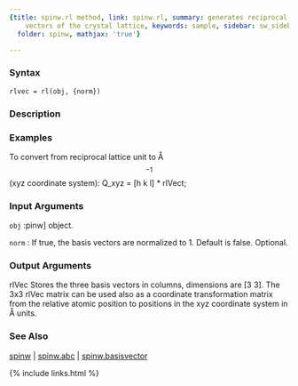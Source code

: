 ```yaml
---
{title: spinw.rl method, link: spinw.rl, summary: generates reciprocal lattice basis
    vectors of the crystal lattice, keywords: sample, sidebar: sw_sidebar, permalink: spinw_rl,
  folder: spinw, mathjax: 'true'}

---
```


### Syntax

`rlvec = rl(obj, {norm})`

### Description



### Examples

To convert from reciprocal lattice unit to Å$$^{-1}$$ (xyz coordinate system):
  Q_xyz =  [h k l] * rlVect;

### Input Arguments

`obj`
:pinw] object.

`norm`
:    If true, the basis vectors are normalized to 1. Default is false.
     Optional.

### Output Arguments

rlVec     Stores the three basis vectors in columns, dimensions are
          [3 3].
The 3x3 rlVec matrix can be used also as a coordinate transformation
matrix from the relative atomic position to positions in the xyz
coordinate system in Å units.

### See Also

[spinw](spinw) \| [spinw.abc](spinw_abc) \| [spinw.basisvector](spinw_basisvector)

{% include links.html %}
